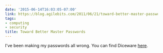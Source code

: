 ```yaml
---
date: '2015-06-14T16:03:05-07:00'
link: https://blog.agilebits.com/2011/06/21/toward-better-master-passwords/
tags:
- computing
- security
title: Toward Better Master Passwords
---
```


I've been making my passwords all wrong. You can find Diceware [here](https://world.std.com/~reinhold/diceware.html).
